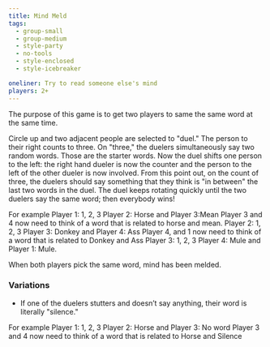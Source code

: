 ```yaml
---
title: Mind Meld
tags:
  - group-small
  - group-medium
  - style-party
  - no-tools
  - style-enclosed
  - style-icebreaker

oneliner: Try to read someone else's mind
players: 2+
---
```

The purpose of this game is to get two players to same the same word at the same time.

Circle up and two adjacent people are selected to "duel." The person to their right counts to three. On "three," the duelers simultaneously say two random words. Those are the starter words. Now the duel shifts one person to the left: the right hand dueler is now the counter and the person to the left of the other dueler is now involved. From this point out, on the count of three, the duelers should say something that they think is "in between" the last two words in the duel. The duel keeps rotating quickly until the two duelers say the same word; then everybody wins!

For example
Player 1: 1, 2, 3
Player 2: Horse and  Player 3:Mean
Player 3 and 4 now need to think of a word that is related to horse and mean.
Player 2: 1, 2, 3
Player 3: Donkey and Player 4: Ass
Player 4, and 1 now need to think of a word that is related to Donkey and Ass
Player 3: 1, 2, 3
Player 4: Mule and Player 1: Mule.

When both players pick the same word, mind has been melded.

### Variations
* If one of the duelers stutters and doesn’t say anything, their word is literally "silence."

For example
Player 1: 1, 2, 3
Player 2: Horse and Player 3: No word 
Player 3 and 4 now need to think of a word that is related to Horse and Silence


